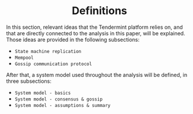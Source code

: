 <div align='center'> 
	<h1>Definitions</h1>
</div>

In this section, relevant ideas that the Tendermint platform relies on, and that are directly connected to the analysis in this paper, will be explained. Those ideas are provided in the following subsections:

* `State machine replication`
* `Mempool`
* `Gossip communication protocol`

After that, a system model used throughout the analysis will be defined, in three subsections:

* `System model - basics`
* `System model - consensus & gossip`
* `System model - assumptions & summary`
<!--stackedit_data:
eyJoaXN0b3J5IjpbLTY0OTA1MzYzLC02NDkwNTM2MywtMTY4Mz
k0ODI1Nl19
-->